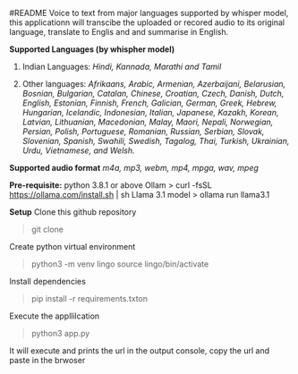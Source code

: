 #README
Voice to text from major languages supported by whisper model, this applicationn will transcibe the uploaded or recored audio to its original language, translate to Englis and and summarise in English.

**Supported Languages (by whispher model)**
1. Indian Languages:
    _Hindi, Kannada, Marathi and Tamil_

2. Other languages:
    _Afrikaans, Arabic, Armenian, Azerbaijani, Belarusian, Bosnian, Bulgarian, Catalan, Chinese, Croatian, Czech, Danish, Dutch, English, Estonian, Finnish, French, Galician, German, Greek, Hebrew, Hungarian, Icelandic, Indonesian, Italian, Japanese, Kazakh, Korean, Latvian, Lithuanian, Macedonian, Malay, Maori, Nepali, Norwegian, Persian, Polish, Portuguese, Romanian, Russian, Serbian, Slovak, Slovenian, Spanish, Swahili, Swedish, Tagalog, Thai, Turkish, Ukrainian, Urdu, Vietnamese, and Welsh._



**Supported audio format**
_m4a, mp3, webm, mp4, mpga, wav, mpeg_

**Pre-requisite:**
python 3.8.1 or above
Ollam
    > curl -fsSL https://ollama.com/install.sh | sh
Llama 3.1 model
    > ollama run llama3.1

**Setup**
Clone this github repository
> git clone

Create python virtual environment
> python3 -m venv lingo
> source lingo/bin/activate

Install dependencies
> pip install -r requirements.txton

Execute the appllilcation
> python3 app.py

It will execute and prints the url in the output console, copy the url and paste in the brwoser
    

